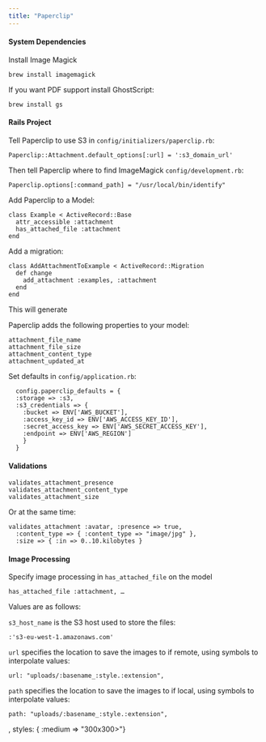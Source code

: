 ```yaml
---
title: "Paperclip"
---
```


#### System Dependencies

Install Image Magick
```
brew install imagemagick
```

If you want PDF support install GhostScript:
```
brew install gs
```

#### Rails Project

Tell Paperclip to use S3 in `config/initializers/paperclip.rb`:

```
Paperclip::Attachment.default_options[:url] = ':s3_domain_url'
```

Then tell Paperclip where to find ImageMagick `config/development.rb`:
```
Paperclip.options[:command_path] = "/usr/local/bin/identify"
```

Add Paperclip to a Model:
```
class Example < ActiveRecord::Base
  attr_accessible :attachment
  has_attached_file :attachment
end
```

Add a migration:
```
class AddAttachmentToExample < ActiveRecord::Migration
  def change
    add_attachment :examples, :attachment
  end
end
```

This will generate 

Paperclip adds the following properties to your model:
```
attachment_file_name
attachment_file_size
attachment_content_type
attachment_updated_at
```

Set defaults in `config/application.rb`:
```
  config.paperclip_defaults = {
  :storage => :s3,
  :s3_credentials => {
    :bucket => ENV['AWS_BUCKET'],
    :access_key_id => ENV['AWS_ACCESS_KEY_ID'],
    :secret_access_key => ENV['AWS_SECRET_ACCESS_KEY'],
    :endpoint => ENV['AWS_REGION']
    }
  }
```

#### Validations
```
validates_attachment_presence
validates_attachment_content_type
validates_attachment_size
```

Or at the same time:

```
validates_attachment :avatar, :presence => true,
  :content_type => { :content_type => "image/jpg" },
  :size => { :in => 0..10.kilobytes }
```

#### Image Processing

Specify image processing in `has_attached_file` on the model

```
has_attached_file :attachment, …
```

Values are as follows:

`s3_host_name` is the S3 host used to store the files:
```
:'s3-eu-west-1.amazonaws.com'
```

`url` specifies the location to save the images to if remote, using symbols to interpolate values:
```
url: "uploads/:basename_:style.:extension",
```

`path` specifies the location to save the images to if local, using symbols to interpolate values:
```
path: "uploads/:basename_:style.:extension",
```


   ,
   styles: { :medium => "300x300>"}
